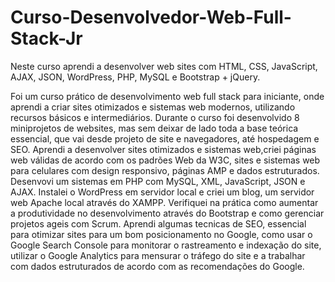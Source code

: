 # Curso-Desenvolvedor-Web-Full-Stack-Jr

Neste curso aprendi a desenvolver web sites com
HTML, CSS, JavaScript, AJAX, JSON, WordPress, PHP, MySQL e Bootstrap + jQuery.

Foi um curso prático de desenvolvimento web full stack para iniciante, onde aprendi a criar sites otimizados e sistemas web modernos, utilizando recursos básicos e intermediários.
Durante o curso foi desenvolvido 8 miniprojetos de websites, mas sem deixar de lado toda a base teórica essencial, que vai desde projeto de site e navegadores, até hospedagem e SEO. 
Aprendi a desenvolver sites otimizados e sistemas web,criei páginas web válidas de acordo com os padrões Web da W3C, sites e sistemas web para celulares com design responsivo, páginas AMP e dados estruturados.
Desenvovi um sistemas em PHP com MySQL, XML, JavaScript, JSON e AJAX. Instalei o WordPress em servidor local e criei um blog, um servidor web Apache local através do XAMPP.
Verifiquei na prática como aumentar a produtividade no desenvolvimento através do Bootstrap e como gerenciar projetos ageis com Scrum.
Aprendi algumas tecnicas de SEO, essencial para otimizar sites para um bom posicionamento no Google, como usar o Google Search Console para monitorar o rastreamento e indexação do site, utilizar o Google Analytics para mensurar o tráfego do site e a trabalhar com dados estruturados de acordo com as recomendações do Google.
